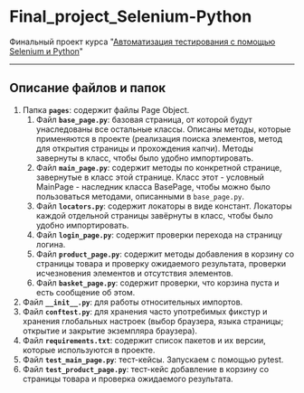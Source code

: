 # Final_project_Selenium-Python
Финальный проект курса "[Автоматизация тестирования с помощью Selenium и Python](https://stepik.org/course/575)"
____

## Описание файлов и папок

1. Папка **`pages`**: содержит файлы Page Object.
    1. Файл **`base_page.py`**: базовая страница, от которой будут унаследованы все остальные классы. Описаны методы, которые применяются в проекте (реализация поиска элементов, метод для открытия страницы и прохождения капчи). Методы завернуты в класс, чтобы было удобно импортировать. 
    2. Файл **`main_page.py`**: содержит методы по конкретной странице, завернутые в класс этой странице. Класс этот - условный MainPage - наследник класса BasePage, чтобы можно было пользоваться методами, описанными в `base_page.py`.
    3. Файл **`locators.py`**: содержит локаторы в виде констант. Локаторы каждой отдельной страницы завёрнуты в класс, чтобы было удобно импортировать.
    4. Файл **`login_page.py`**: содержит проверки перехода на страницу логина.
    5. Файл **`product_page.py`**: содержит методы добавления в корзину со страницы товара и проверку ожидаемого результата, проверки исчезновения элементов и отсутствия элементов.
    6. Файл **`basket_page.py`**: содержит проверки, что корзина пуста и есть сообщение об этом.
2. Файл **`__init__.py`**: для работы относительных импортов.
3. Файл **`conftest.py`**: для хранения часто употребимых фикстур и хранения глобальных настроек (выбор браузера, языка страницы; открытие и закрытие экземпляра браузера).
4. Файл **`requirements.txt`**: содержит список пакетов и их версии, которые используются в проекте.
5. Файл **`test_main_page.py`**: тест-кейсы. Запускаем с помощью pytest.
6. Файл **`test_product_page.py`**: тест-кейс добавление в корзину со страницы товара и проверка ожидаемого результата.